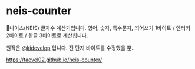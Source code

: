 # neis-counter
🌊나이스(NEIS) 글자수 계산기입니다.
영어, 숫자, 특수문자, 띄어쓰기 1바이트 / 엔터키 2바이트 / 한글 3바이트로 계산힙니다.

원작은 [@kidevelop](https://github.com/hjh010501) 입니다. 전 단지 바이트를 수정했을 뿐..

https://taevel02.github.io/neis-counter/
